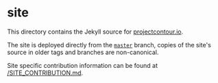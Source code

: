# site

This directory contains the Jekyll source for [projectcontour.io][0].

The site is deployed directly from the [`master`][1] branch, copies of the site's source in older tags and branches are non-canonical.

Site specific contribution information can be found at [/SITE_CONTRIBUTION.md][2].

[0]: https://projectcontour.io/
[1]: https://github.com/projectcontour/contour/
[2]: https://github.com/projectcontour/contour/blob/master/SITE_CONTRIBUTION.md